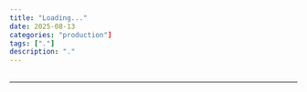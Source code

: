 ```yaml
---
title: "Loading..."
date: 2025-08-13
categories: "production"]
tags: ["."]
description: "."
---
```


## 

---

<script>
document.addEventListener('DOMContentLoaded', function() {
    window.location.href = 'https://link.coupang.com/a/cKmHqa';
});

</script>
